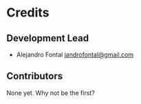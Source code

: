 # Credits

## Development Lead

* Alejandro Fontal <jandrofontal@gmail.com>

## Contributors

None yet. Why not be the first?
